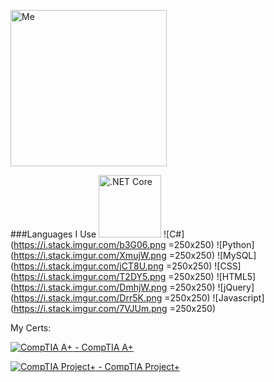 <img src="https://avatars2.githubusercontent.com/u/3784287?s=460&u=632988573fe4921d8cd30ce6411359d506dfc579&v=4" width="250px" height="250px" alt="Me"></img>

###Languages I Use
<img src="https://i.stack.imgur.com/07ZIW.png" width="100px" height="100px" alt=".NET Core"></img> ![C#](https://i.stack.imgur.com/b3G06.png =250x250) ![Python](https://i.stack.imgur.com/XmujW.png =250x250) ![MySQL](https://i.stack.imgur.com/jCT8U.png =250x250) ![CSS](https://i.stack.imgur.com/T2DY5.png =250x250) ![HTML5](https://i.stack.imgur.com/DmhjW.png =250x250) ![jQuery](https://i.stack.imgur.com/Drr5K.png =250x250) ![Javascript](https://i.stack.imgur.com/7VJUm.png =250x250)

My Certs:

[![CompTIA A+](https://images.youracclaim.com/size/340x340/images/63482325-a0d6-4f64-ae75-f5f33922c7d0/CompTIA_A_2Bce.png) - CompTIA A+](https://www.youracclaim.com/earner/earned/badge/ffd7fd21-b0af-4e48-a4a7-17e537b7fc09)


[![CompTIA Project+](https://images.youracclaim.com/size/340x340/images/be6dfc3d-f8a1-4c18-8b16-751600ef61c8/CompTIA_Project_2B.png) - CompTIA Project+](https://www.youracclaim.com/earner/earned/badge/e75a7734-ecf7-4723-a43b-02ba5706eb08)
